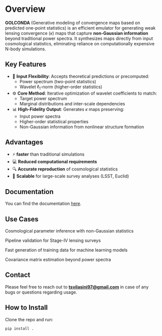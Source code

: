 # Overview

**GOLCONDA** (Generative modeling of convergence maps based on predicted one-point statistics) is an efficient emulator for generating weak lensing convergence ($\kappa$) maps that capture **non-Gaussian information** beyond traditional power spectra. It synthesizes maps directly from input cosmological statistics, eliminating reliance on computationally expensive N-body simulations.

## Key Features
- 🎯 **Input Flexibility**: Accepts theoretical predictions or precomputed:
  - Power spectrum (two-point statistics)
  - Wavelet $\ell_1$-norm (higher-order statistics)
- ⚙️ **Core Method**: Iterative optimization of wavelet coefficients to match:
  - Target power spectrum
  - Marginal distributions and inter-scale dependencies
- 📊 **High-Fidelity Output**: Generates $\kappa$ maps preserving:
  - Input power spectra
  - Higher-order statistical properties
  - Non-Gaussian information from nonlinear structure formation

## Advantages
- ⚡ **faster** than traditional simulations
- 💻 **Reduced computational requirements**
- 🔍 **Accurate reproduction** of cosmological statistics
- 🚀 **Scalable** for large-scale survey analyses (LSST, Euclid)

## Documentation
You can find the documentation <a href="https://vilasinits.github.io/GOLCONDA/index.html">here</a>.

## Use Cases
Cosmological parameter inference with non-Gaussian statistics

Pipeline validation for Stage-IV lensing surveys

Fast generation of training data for machine learning models

Covariance matrix estimation beyond power spectra

## Contact

Please feel free to reach out to **tsvilasini97@gmail.com** in case of any bugs or questions regarding usage.


## How to Install

Clone the repo and run:

```bash
pip install .

